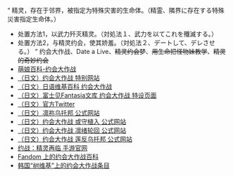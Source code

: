 “  精灵，存在于邻界，被指定为特殊灾害的生命体。（精霊、隣界に存在する特殊災害指定生命体。）
- 处置方法1，以武力歼灭精灵。（対処法１、武力を以てこれを殲滅する。）  
- 处置方法2，与精灵约会，使其娇羞。（対処法２、デートして、デレさせる。）  ” 
约会大作战、Date a Live、~~精灵约会梦~~、~~用生命把怪物妹教学~~、~~精灵的奇妙约会~~
- [萌娘百科-约会大作战](https://zh.moegirl.org.cn/%E7%BA%A6%E4%BC%9A%E5%A4%A7%E4%BD%9C%E6%88%98)
- [（日文）约会大作战 特别网站](http://date-a-live.net/)
- [（日文）日语维基百科 约会大作战](https://ja.wikipedia.org/wiki/%E3%83%87%E3%83%BC%E3%83%88%E3%83%BB%E3%82%A2%E3%83%BB%E3%83%A9%E3%82%A4%E3%83%96)
- [（日文）富士见Fantasia文库 约会大作战 特设页面](https://fantasiabunko.jp/sp/201103date/)
- [（日文）官方Twitter](https://twitter.com/date_a_info)
- [（日文）凛祢乌托邦 公式网站](https://www.compileheart.com/date/%E7%BA%A6%E4%BC%9A%E5%A4%A7%E4%BD%9C%E6%88%98)
- [（日文）约会大作战 或守植入 公式网站](http://www.compileheart.com/date/ars/)
- [（日文）约会大作战 凛绪轮回 公式网站](http://www.compileheart.com/date/vita/)
- [（日文）约会大作战 莲反乌托邦 公式网站](https://www.compileheart.com/date/ren/)
- [约战：精灵再临 手游官网](https://www.datealive.com/)
- [Fandom 上的约会大作战百科](https://date-a-live.fandom.com/)
- [韩国“树维基”上的约会大作战条目](https://namu.wiki/w/%EB%8D%B0%EC%9D%B4%ED%8A%B8%20%EC%96%B4%20%EB%9D%BC%EC%9D%B4%EB%B8%8C)
